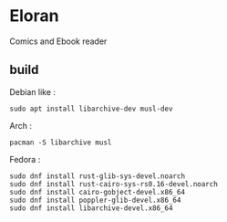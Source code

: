 # Eloran

Comics and Ebook reader

## build

Debian like :
```
sudo apt install libarchive-dev musl-dev
```
Arch :
```
pacman -S libarchive musl
```

Fedora :
```
sudo dnf install rust-glib-sys-devel.noarch
sudo dnf install rust-cairo-sys-rs0.16-devel.noarch
sudo dnf install cairo-gobject-devel.x86_64
sudo dnf install poppler-glib-devel.x86_64
sudo dnf install libarchive-devel.x86_64
```
